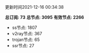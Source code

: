 更新时间2021-12-16 00:34:38

**总订阅: 73**
**总节点: 3095**
**有效节点: 2266**
- ss节点: 1807
- v2ray节点: 367
- trojan节点: 65
- ssr节点: 27
